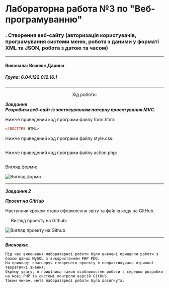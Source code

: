 # Лабораторна работа №3 по "Веб-програмуванню"
### . Створення веб-сайту (авторизація користувачів, програмування системи меню, робота з даними у форматі XML та JSON, робота з датою та часом)

***
#### Виконала: Вознюк Дарина
##### Група: 6.04.122.012.16.1

***

<p align="center"><bold>
	Хід роботи:
	</bold></p>
	

***Завдання <br/>
   Розробити веб-сайт із застосуванням патерну проектування MVC.<br/>***
    
  Нижче приведений код програми файлу form.html:
  
    
```html
<!DOCTYPE HTML>

```

  Нижче приведений код програми файлу style.css:
  

```css

```

   Нижче приведений код програми файлу action.php:  
   

```php

```

Вигляд форми:

![Вигляд форми](/LAB_2/Form.PNG)



___

***Завдання 2***

***Проект на GitHub***

Наступник кроком стало оформлення звіту та файлів коду на GitHub.

 
Вигляд проекту на Github:

  ![Вигляд проекту на Github](/LAB_2/Git.PNG)
 
___

***Висновки:***

	Під час виконання лабораторної роботи були вивчені принципи роботи з базою даних MySQL з використанням PHP PDO.
	На прикладі власноруч створеного проекту я попрактикувала отримані теоретичні знання. 
	Окрему увагу, я приділила також особливостям роботи з середою розробки на мові PHP та системі контролю версій GitHub.
	Таким чином, мета лабораторної роботи була досягнута.
